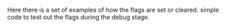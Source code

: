 Here there is a set of examples of how the flags are set or cleared. 
simple code to test out the flags during the debug stage.
